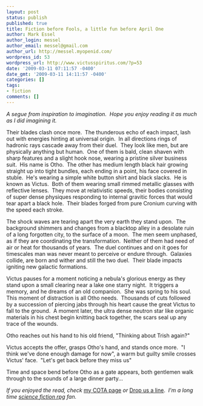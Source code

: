 ```yaml
---
layout: post
status: publish
published: true
title: Fiction before Fools, a little fun before April One
author: Mark Essel
author_login: messel
author_email: messel@gmail.com
author_url: http://messel.myopenid.com/
wordpress_id: 53
wordpress_url: http://www.victusspiritus.com/?p=53
date: '2009-03-11 07:11:57 -0400'
date_gmt: '2009-03-11 14:11:57 -0400'
categories: []
tags:
- fiction
comments: []
---
```

<p><em>A segue from inspiration to imagination.</em>&#0160; <em>Hope you enjoy reading it as much as I did imagining it.</em></p>
<p>Their blades clash once more.&#0160; The thunderous echo of each impact, lash out with energies hinting at universal origin.&#0160; In all directions rings of hadronic rays cascade away from their duel.&#0160; They look like men, but are physically anything but human.&#0160; One of them is bald, clean shaven with sharp features and a slight hook nose, wearing a pristine silver business suit.&#0160; His name is Otho.&#0160; The other has medium length black hair growing straight up into tight bundles, each ending in a point, his face covered in stuble.&#0160; He&#39;s wearing a simple white button shirt and black slacks.&#0160; He is known as Victus.&#0160; Both of them wearing small rimmed metallic glasses with reflective lenses.&#0160; They move at relativistic speeds, their bodies consisting of super dense physiques responding to internal gravitic forces that would tear apart a black hole.&#0160; Their blades forged from pure Cronium curving with the speed each stroke.</p>
<p>The shock waves are tearing apart the very earth they stand upon.&#0160; The background shimmers and changes from a blacktop alley in a desolate ruin of a long forgotten city, to the surface of a moon.&#0160; The men seem unphased, as if they are coordinating the transformation.&#0160; Neither of them had need of air or heat for thousands of years.&#0160; The duel continues and on it goes for timescales man was never meant to perceive or endure through.&#0160; Galaxies collide, are born and wither and still the two duel.&#0160; Their blade impacts igniting new galactic formations.</p>
<p>Victus pauses for a moment noticing a nebula&#39;s glorious energy as they stand upon a small clearing near a lake one starry night.&#0160; It triggers a memory, and he dreams of an old companion.&#0160; She was spring to his soul.&#0160; This moment of distraction is all Otho needs.&#0160; Thousands of cuts followed by a succession of piercing jabs through his heart cause the great Victus to fall to the ground.&#0160; A moment later, the ultra dense neutron star like organic materials in his chest begin knitting back together, the scars seal up any trace of the wounds.&#0160; </p>
<p>Otho reaches out his hand to his old friend, &quot;Thinking about Trish again?&quot;</p>
<p>Victus accepts the offer, grasps Otho&#39;s hand, and stands once more.&#0160; &quot;I think we&#39;ve done enough damage for now&quot;, a warm but guilty smile crosses Victus&#39; face.&#0160; &quot;Let&#39;s get back before they miss us&quot;</p>
<p>Time and space bend before Otho as a gate appears, both gentlemen walk through to the sounds of a large dinner party...</p>
<p><em>If you enjoyed the read, check </em><a href="http://www.squidoo.com/ChildrenoftheArk">my COTA page</a> <em>or&#0160;</em><a href="http://www.victusgames.com/Contact_Us.html">Drop us a line</a>.&#0160; <em>I&#39;m a long time&#0160;<a href="http://www.squidoo.com/ScienceFictionRPG">science fiction rpg</a> fan. </em> </p>
